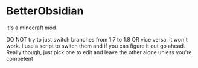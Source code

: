 # BetterObsidian
it's a minecraft mod

DO NOT try to just switch branches from 1.7 to 1.8 OR vice versa. it won't work. I use a script to switch them
and if you can figure it out go ahead. Really though, just pick one to edit and leave the other alone unless you're competent
